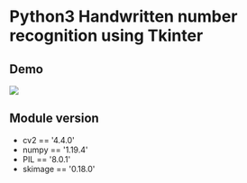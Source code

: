 # **Python3 Handwritten number recognition using Tkinter**

## Demo
[![](https://img.youtube.com/vi/x2wdONytlhQ/maxresdefault.jpg)](https://www.youtube.com/watch?v=x2wdONytlhQ "")

## Module version
* cv2 == '4.4.0'
* numpy == '1.19.4'
* PIL == '8.0.1'
* skimage == '0.18.0'